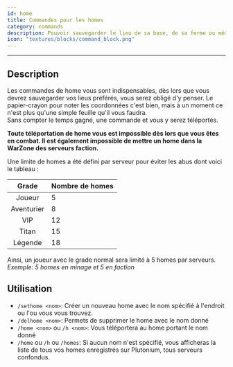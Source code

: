```yaml
---
id: home
title: Commandes pour les homes
category: commands
description: Pouvoir sauvegarder le lieu de sa base, de sa ferme ou même d'un pillage, c'est essentiel et possible grâce à ces commandes
icon: "textures/blocks/command_block.png"
---
```

___
## Description

Les commandes de home vous sont indispensables, dès lors que vous devrez sauvegarder vos lieus préférés, vous serez obligé d'y penser. Le papier-crayon pour noter les coordonnées c'est bien, mais à un moment ce n'est plus qu'une simple feuille qu'il vous faudra.  
Sans compter le temps gagné, une commande et vous y serez téléportés.

**Toute téléportation de home vous est impossible dès lors que vous êtes en combat. Il est également impossible de mettre un home dans la WarZone des serveurs faction.**

Une limite de homes a été défini par serveur pour éviter les abus dont voici le tableau : 

Grade | Nombre de homes
:---: | ---
Joueur | 5
Aventurier | 8
VIP | 12
Titan | 15
Légende | 18

Ainsi, un joueur avec le grade normal sera limité à 5 homes par serveurs. *Exemple: 5 homes en minage et 5 en faction*

## Utilisation

* ``/sethome <nom>``: Créer un nouveau home avec le nom spécifié à l'endroit ou l'ou vous vous trouvez. 
* ``/delhome <nom>``: Permets de supprimer le home avec le nom donné
* ``/home <nom>`` ou ``/h <nom>``: Vous téléportera au home portant le nom donné
* ``/home`` ou ``/h`` ou ``/homes``: Si aucun nom n'est spécifié, vous afficheras la liste de tous vos homes enregistrés sur Plutonium, tous serveurs confondus.
